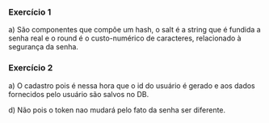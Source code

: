 
### Exercício 1

a) São componentes que compõe um hash, o salt é a string que é fundida a senha real e o round é o custo-numérico de caracteres, relacionado à segurança da senha.

### Exercício 2

a) O cadastro pois é nessa hora que o id do usuário é gerado e aos dados fornecidos pelo usuário são salvos no DB.

d) Não pois o token nao mudará pelo fato da senha ser diferente.